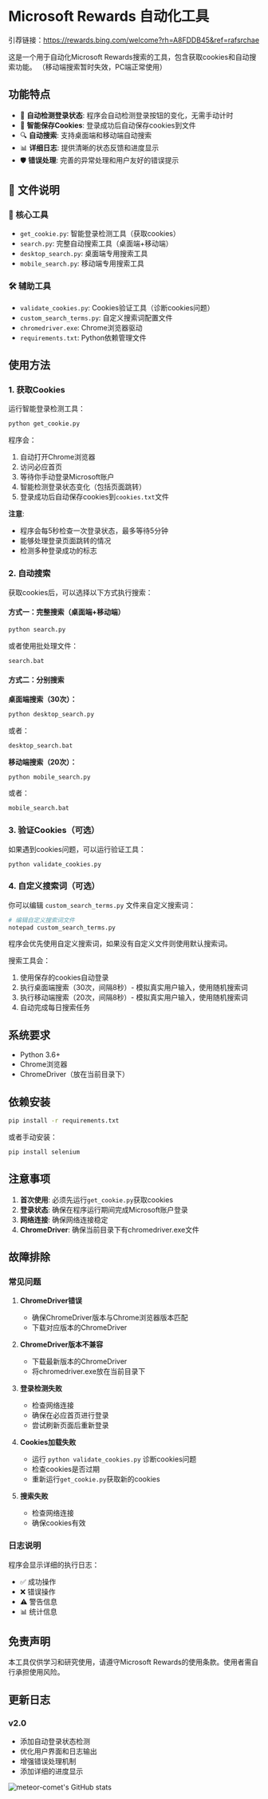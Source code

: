 # Microsoft Rewards 自动化工具
引荐链接：https://rewards.bing.com/welcome?rh=A8FDDB45&ref=rafsrchae

这是一个用于自动化Microsoft Rewards搜索的工具，包含获取cookies和自动搜索功能。
（移动端搜索暂时失效，PC端正常使用）

## 功能特点

- 🔐 **自动检测登录状态**: 程序会自动检测登录按钮的变化，无需手动计时
- 🍪 **智能保存Cookies**: 登录成功后自动保存cookies到文件
- 🔍 **自动搜索**: 支持桌面端和移动端自动搜索
- 📊 **详细日志**: 提供清晰的状态反馈和进度显示
- 🛡️ **错误处理**: 完善的异常处理和用户友好的错误提示

## 📁 文件说明

### 🔧 核心工具
- `get_cookie.py`: 智能登录检测工具（获取cookies）
- `search.py`: 完整自动搜索工具（桌面端+移动端）
- `desktop_search.py`: 桌面端专用搜索工具
- `mobile_search.py`: 移动端专用搜索工具


### 🛠️ 辅助工具
- `validate_cookies.py`: Cookies验证工具（诊断cookies问题）
- `custom_search_terms.py`: 自定义搜索词配置文件
- `chromedriver.exe`: Chrome浏览器驱动
- `requirements.txt`: Python依赖管理文件

## 使用方法

### 1. 获取Cookies

运行智能登录检测工具：

```bash
python get_cookie.py
```

程序会：
1. 自动打开Chrome浏览器
2. 访问必应首页
3. 等待你手动登录Microsoft账户
4. 智能检测登录状态变化（包括页面跳转）
5. 登录成功后自动保存cookies到`cookies.txt`文件

**注意**: 
- 程序会每5秒检查一次登录状态，最多等待5分钟
- 能够处理登录页面跳转的情况
- 检测多种登录成功的标志

### 2. 自动搜索

获取cookies后，可以选择以下方式执行搜索：

#### 方式一：完整搜索（桌面端+移动端）
```bash
python search.py
```
或者使用批处理文件：
```bash
search.bat
```

#### 方式二：分别搜索

**桌面端搜索（30次）：**
```bash
python desktop_search.py
```
或者：
```bash
desktop_search.bat
```

**移动端搜索（20次）：**
```bash
python mobile_search.py
```
或者：
```bash
mobile_search.bat
```

### 3. 验证Cookies（可选）

如果遇到cookies问题，可以运行验证工具：

```bash
python validate_cookies.py
```

### 4. 自定义搜索词（可选）

你可以编辑 `custom_search_terms.py` 文件来自定义搜索词：

```bash
# 编辑自定义搜索词文件
notepad custom_search_terms.py
```

程序会优先使用自定义搜索词，如果没有自定义文件则使用默认搜索词。





搜索工具会：
1. 使用保存的cookies自动登录
2. 执行桌面端搜索（30次，间隔8秒）- 模拟真实用户输入，使用随机搜索词
3. 执行移动端搜索（20次，间隔8秒）- 模拟真实用户输入，使用随机搜索词
4. 自动完成每日搜索任务

## 系统要求

- Python 3.6+
- Chrome浏览器
- ChromeDriver（放在当前目录下）

## 依赖安装

```bash
pip install -r requirements.txt
```

或者手动安装：

```bash
pip install selenium
```

## 注意事项

1. **首次使用**: 必须先运行`get_cookie.py`获取cookies
2. **登录状态**: 确保在程序运行期间完成Microsoft账户登录
3. **网络连接**: 确保网络连接稳定
4. **ChromeDriver**: 确保当前目录下有chromedriver.exe文件

## 故障排除

### 常见问题

1. **ChromeDriver错误**
   - 确保ChromeDriver版本与Chrome浏览器版本匹配
   - 下载对应版本的ChromeDriver

2. **ChromeDriver版本不兼容**
   - 下载最新版本的ChromeDriver
   - 将chromedriver.exe放在当前目录下

3. **登录检测失败**
   - 检查网络连接
   - 确保在必应首页进行登录
   - 尝试刷新页面后重新登录

4. **Cookies加载失败**
   - 运行 `python validate_cookies.py` 诊断cookies问题
   - 检查cookies是否过期
   - 重新运行`get_cookie.py`获取新的cookies

5. **搜索失败**
   - 检查网络连接
   - 确保cookies有效

### 日志说明

程序会显示详细的执行日志：
- ✅ 成功操作
- ❌ 错误操作
- ⚠️ 警告信息
- 📊 统计信息

## 免责声明

本工具仅供学习和研究使用，请遵守Microsoft Rewards的使用条款。使用者需自行承担使用风险。

## 更新日志

### v2.0
- 添加自动登录状态检测
- 优化用户界面和日志输出
- 增强错误处理机制
- 添加详细的进度显示


![meteor-comet's GitHub stats](https://github-readme-stats.vercel.app/api?username=meteor-comet&show_icons=true&theme=radical)